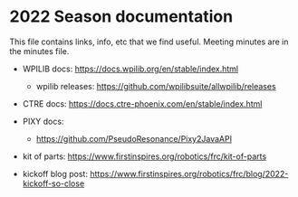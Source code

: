 # 2022 Season documentation

This file contains links, info, etc that we find useful.
Meeting minutes are in the minutes file.

- WPILIB docs: https://docs.wpilib.org/en/stable/index.html
  - wpilib releases: https://github.com/wpilibsuite/allwpilib/releases
  
- CTRE docs: https://docs.ctre-phoenix.com/en/stable/index.html

- PIXY docs:
  - https://github.com/PseudoResonance/Pixy2JavaAPI

- kit of parts: https://www.firstinspires.org/robotics/frc/kit-of-parts

- kickoff blog post: https://www.firstinspires.org/robotics/frc/blog/2022-kickoff-so-close





